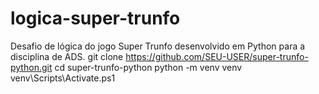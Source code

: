 # logica-super-trunfo
Desafio de lógica do jogo Super Trunfo desenvolvido em Python para a disciplina de ADS.
git clone https://github.com/SEU-USER/super-trunfo-python.git
cd super-trunfo-python
python -m venv venv
venv\Scripts\Activate.ps1
